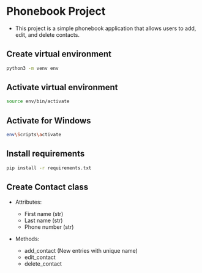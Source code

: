 # Phonebook Project

- This project is a simple phonebook application that allows users to add, edit, and delete contacts.

## Create virtual environment

```bash
python3 -m venv env
```

## Activate virtual environment

```bash
source env/bin/activate
```

## Activate for Windows

```bash
env\Scripts\activate
```

## Install requirements

```bash
pip install -r requirements.txt
```

## Create Contact class

- Attributes:
  - First name (str)
  - Last name (str)
  - Phone number (str)

- Methods:
  - add_contact (New entries with unique name)
  - edit_contact
  - delete_contact
